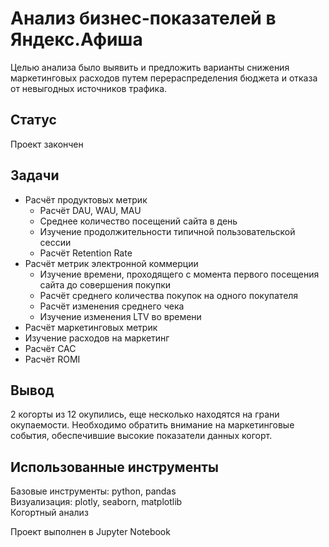 # Анализ бизнес-показателей в Яндекс.Афиша
Целью анализа было выявить и предложить варианты снижения маркетинговых расходов путем перераспределения бюджета и отказа от невыгодных источников трафика.  

## Статус
Проект закончен

## Задачи
- Расчёт продуктовых метрик
  - Расчёт DAU, WAU, MAU
  - Среднее количество посещений сайта в день
  - Изучение продолжительности типичной пользовательской сессии
  - Расчёт Retention Rate
- Расчёт метрик электронной коммерции
  - Изучение времени, проходящего с момента первого посещения сайта до совершения покупки
  - Расчёт среднего количества покупок на одного покупателя
  - Расчёт изменения среднего чека
  - Изучение изменения LTV во времени
 - Расчёт маркетинговых метрик
  - Изучение расходов на маркетинг
  - Расчёт САС
  - Расчёт ROMI

## Вывод
2 когорты из 12 окупились, еще несколько находятся на грани окупаемости. Необходимо обратить внимание на маркетинговые события, обеспечившие высокие показатели данных когорт.  

## Использованные инструменты
Базовые инструменты: python, pandas  
Визуализация: plotly, seaborn, matplotlib  
Когортный анализ  

Проект выполнен в Jupyter Notebook
